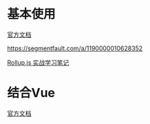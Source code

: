# 基本使用

[官方文档](https://www.rollupjs.com/guide/zh)

https://segmentfault.com/a/1190000010628352

[Rollup.js 实战学习笔记](https://chenshenhai.github.io/rollupjs-note/)





# 结合Vue

[官方文档](https://rollup-plugin-vue.vuejs.org)